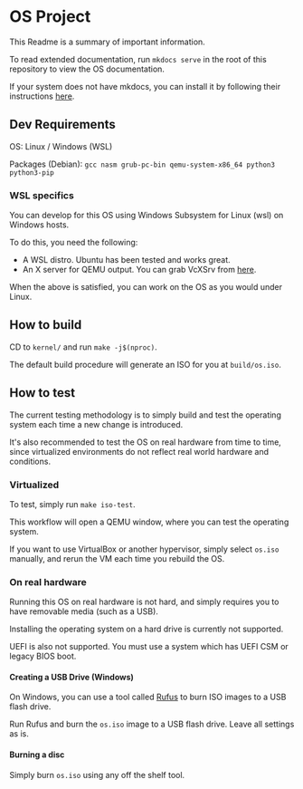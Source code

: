 # OS Project

This Readme is a summary of important information.

To read extended documentation, run `mkdocs serve` in the root of this repository to view the OS documentation.

If your system does not have mkdocs, you can install it by following their instructions [here](https://www.mkdocs.org/getting-started/).

## Dev Requirements

OS: Linux / Windows (WSL)

Packages (Debian): `gcc nasm grub-pc-bin qemu-system-x86_64 python3 python3-pip`

### WSL specifics

You can develop for this OS using Windows Subsystem for Linux (wsl) on Windows hosts.

To do this, you need the following:
 - A WSL distro. Ubuntu has been tested and works great.
 - An X server for QEMU output. You can grab VcXSrv from [here](https://sourceforge.net/projects/vcxsrv/).

When the above is satisfied, you can work on the OS as you would under Linux.

## How to build

CD to `kernel/` and run `make -j$(nproc)`.

The default build procedure will generate an ISO for you at `build/os.iso`.

## How to test
The current testing methodology is to simply build and test the operating system each time a new change is introduced.

It's also recommended to test the OS on real hardware from time to time, since virtualized environments do not reflect real world hardware and conditions.

### Virtualized
To test, simply run `make iso-test`.

This workflow will open a QEMU window, where you can test the operating system.

If you want to use VirtualBox or another hypervisor, simply select `os.iso` manually, and rerun the VM each time you rebuild the OS.

### On real hardware

Running this OS on real hardware is not hard, and simply requires you to have removable media (such as a USB).

Installing the operating system on a hard drive is currently not supported.

UEFI is also not supported. You must use a system which has UEFI CSM or legacy BIOS boot.

#### Creating a USB Drive (Windows)
On Windows, you can use a tool called [Rufus](https://rufus.ie/) to burn ISO images to a USB flash drive.

Run Rufus and burn the `os.iso` image to a USB flash drive. Leave all settings as is.

#### Burning a disc

Simply burn `os.iso` using any off the shelf tool.